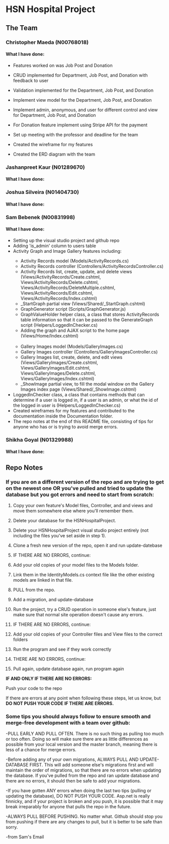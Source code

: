 <h1>HSN Hospital Project</h1>

<h2>The Team</h2>

<h3>Christopher Maeda (N00768018)</h3>

<h4>What I have done:</h4>

- Features worked on was Job Post and Donation

- CRUD implemented for Department, Job Post, and Donation with feedback to user

- Validation implemented for the Department, Job Post, and Donation

- Implement view model for the Department, Job Post, and Donation

- Implement admin, anonymous, and user for different control and view for Department, Job Post, and Donation

- For Donation feature implement using Stripe API for the payment

- Set up meeting with the professor and deadline for the team

- Created the wireframe for my features

- Created the ERD diagram with the team

<h3>Jashanpreet Kaur (N01289670)</h3>

<h4>What I have done:</h4>


<h3>Joshua Silveira (N01404730)</h3>

<h4>What I have done:</h4>


<h3>Sam Bebenek (N00831998)</h3>

<h4>What I have done:</h4>
<ul>
 <li>Setting up the visual studio project and github repo</li>
 <li>Adding 'is_admin' column to users table</li>
 <li>Activity Graph and Image Gallery features including:</li>
 <ul>
 <li>Activity Records model (Models/ActivityRecords.cs)</li>
 <li>Activity Records controller (Controllers/ActivityRecordsController.cs)</li>
 <li>Activity Records list, create, update, and delete views (Views/ActivityRecords/Create.cshtml, Views/ActivityRecords/Delete.cshtml, Views/ActivityRecords/DeleteMultiple.cshtml, Views/ActivityRecords/Edit.cshtml, Views/ActivityRecords/Index.cshtml)</li>
 <li>_StartGraph partial view (Views/Shared/_StartGraph.cshtml)</li>
 <li>GraphGenerator script (Scripts/GraphGenerator.js)</li>
  <li>GraphValueHolder helper class, a class that stores ActivityRecords table information so that it can be passed to the GenerateGraph script (Helpers/LoggedInChecker.cs)</li>
 <li>Adding the graph and AJAX script to the home page (Views/Home/Index.cshtml)</li>
  <br />
 <li>Gallery Images model (Models/GalleryImages.cs)</li>
 <li>Gallery Images controller (Controllers/GalleryImagesController.cs)</li>
 <li>Gallery Images list, create, delete, and edit views (Views/GalleryImages/Create.cshtml, Views/GalleryImages/Edit.cshtml, Views/GalleryImages/Delete.cshtml, Views/GalleryImages/Index.cshtml)</li>
 <li>_ShowImage partial view, to fill the modal window on the Gallery Images index page (Views/Shared/_ShowImage.cshtml)</li>
 </ul>
 
 <li>LoggedInChecker class, a class that contains methods that can determine if a user is logged in, if a user is an admin, or what the id of the logged in user is (Helpers/LoggedInChecker.cs)</li>
 <li>Created wireframes for my features and contributed to the documentation inside the Documentation folder.</li>
 
 <li>The repo notes at the end of this README file, consisting of tips for anyone who has or is trying to avoid merge errors.</li>
</ul>

<h3>Shikha Goyal (N01329988)</h3>

<h4>What I have done:</h4>

<h2>Repo Notes</h2>

<h3>If you are on a different version of the repo and are trying to get on the newest one OR you've pulled and tried to update the database but you got errors and need to start from scratch:</h3>

 1. Copy your own feature's Model files, Controller, and and views and move them somewhere else where you'll remember them.
 
 2. Delete your database for the HSNHospitalProject.
 
 3. Delete your HSNHospitalProject visual studio project entirely (not including the files you've set aside in step 1).
 
 4. Clone a fresh new version of the repo, open it and run update-datebase
 
 5. IF THERE ARE NO ERRORS, continue:
 
 6. Add your old copies of your model files to the Models folder.
 
 7. Link them in the IdentityModels.cs context file like the other existing models are linked in that file.
 
 8. PULL from the repo.
 
 9. Add a migration, and update-database
 
 10. Run the project, try a CRUD operation in someone else's feature, just make sure that normal site operation doesn't cause any errors.
 
 11. IF THERE ARE NO ERRORS, continue:
 
 12. Add your old copies of your Controller files and View files to the correct folders
 
 13. Run the program and see if they work correctly
 
 14. THERE ARE NO ERRORS, continue:
 
 15. Pull again, update database again, run program again
 
 <strong>IF AND ONLY IF THERE ARE NO ERRORS:</strong>
 
 Push your code to the repo

If there are errors at any point when following these steps, let us know, but <strong>DO NOT PUSH YOUR CODE IF THERE ARE ERRORS.</strong>

<h3>Some tips you should always follow to ensure smooth and merge-free development with a team over github:</h3>

-PULL EARLY AND PULL OFTEN. There is no such thing as pulling too much or too often. Doing so will make sure there are as little differences as possible from your local version and the master branch, meaning there is less of a chance for merge errors. 

-Before adding any of your own migrations, ALWAYS PULL AND UPDATE-DATABASE FIRST. This will add someone else's migrations first and will maintain the order of migrations, so that there are no errors when updating the database. If you've pulled from the repo and ran update database and there are no errors, it should then be safe to add your migrations.

-If you have gotten ANY errors when doing the last two tips (pulling or updating the database), DO NOT PUSH YOUR CODE. Asp.net is really finnicky, and if your project is broken and you push, it is possible that it may break irreparably for anyone that pulls the repo in the future. 

-ALWAYS PULL BEFORE PUSHING. No matter what. Github should stop you from pushing if there are any changes to pull, but it is better to be safe than sorry.






-from Sam's Email
